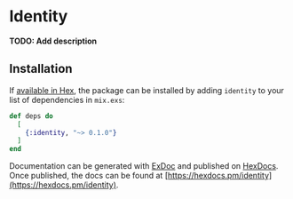 # Identity

**TODO: Add description**

## Installation

If [available in Hex](https://hex.pm/docs/publish), the package can be installed
by adding `identity` to your list of dependencies in `mix.exs`:

```elixir
def deps do
  [
    {:identity, "~> 0.1.0"}
  ]
end
```

Documentation can be generated with [ExDoc](https://github.com/elixir-lang/ex_doc)
and published on [HexDocs](https://hexdocs.pm). Once published, the docs can
be found at [https://hexdocs.pm/identity](https://hexdocs.pm/identity).

